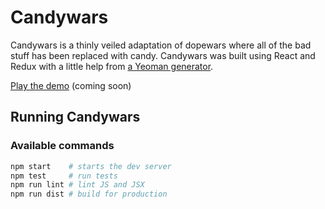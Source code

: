 # Candywars

Candywars is a thinly veiled adaptation of dopewars where all of the bad stuff has been replaced with candy. Candywars was built using React and Redux with a little help from [a Yeoman generator](https://github.com/stylesuxx/generator-react-webpack-redux).

[Play the demo](#) (coming soon)


## Running Candywars
### Available commands

```bash
npm start    # starts the dev server
npm test     # run tests
npm run lint # lint JS and JSX
npm run dist # build for production
```
